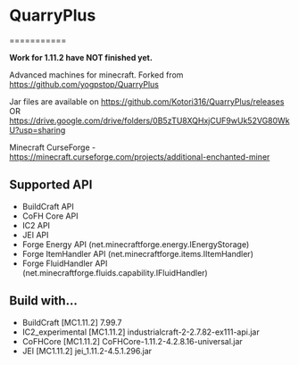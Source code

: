 # QuarryPlus
===========

**Work for 1.11.2 have NOT finished yet.**

Advanced machines for minecraft.
Forked from https://github.com/yogpstop/QuarryPlus

Jar files are available on https://github.com/Kotori316/QuarryPlus/releases OR https://drive.google.com/drive/folders/0B5zTU8XQHxjCUF9wUk52VG80WkU?usp=sharing

Minecraft CurseForge - https://minecraft.curseforge.com/projects/additional-enchanted-miner

Supported API
-------------
* BuildCraft API
* CoFH Core API
* IC2 API
* JEI API
* Forge Energy API (net.minecraftforge.energy.IEnergyStorage)
* Forge ItemHandler API (net.minecraftforge.items.IItemHandler)
* Forge FluidHandler API (net.minecraftforge.fluids.capability.IFluidHandler)

Build with...
-------------
* BuildCraft [MC1.11.2] 7.99.7
* IC2\_experimental [MC1.11.2] industrialcraft-2-2.7.82-ex111-api.jar
* CoFHCore [MC1.11.2] CoFHCore-1.11.2-4.2.8.16-universal.jar
* JEI [MC1.11.2] jei_1.11.2-4.5.1.296.jar
